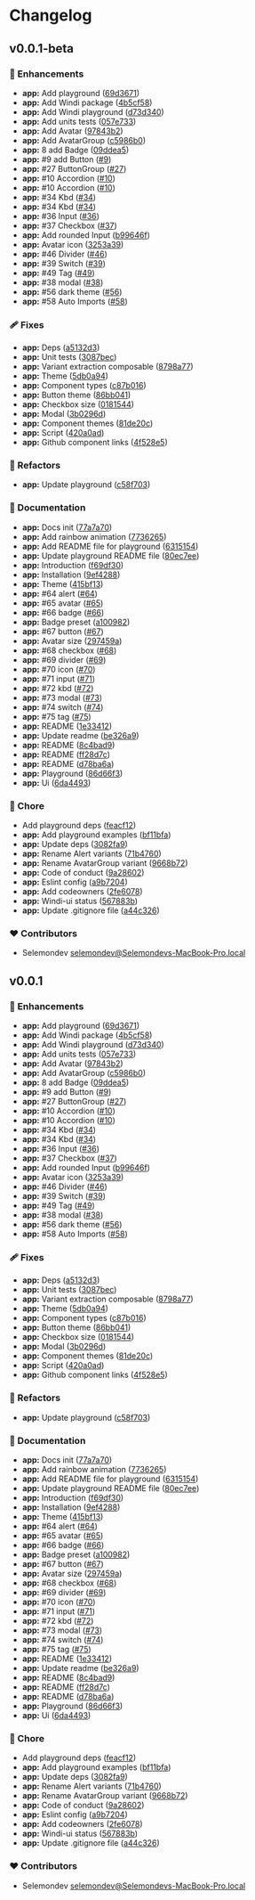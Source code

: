 # Changelog


## v0.0.1-beta


### 🚀 Enhancements

- **app:** Add playground ([69d3671](https://github.com/selemondev/windi-ui/commit/69d3671))
- **app:** Add Windi package ([4b5cf58](https://github.com/selemondev/windi-ui/commit/4b5cf58))
- **app:** Add Windi playground ([d73d340](https://github.com/selemondev/windi-ui/commit/d73d340))
- **app:** Add units tests ([057e733](https://github.com/selemondev/windi-ui/commit/057e733))
- **app:** Add Avatar ([97843b2](https://github.com/selemondev/windi-ui/commit/97843b2))
- **app:** Add AvatarGroup ([c5986b0](https://github.com/selemondev/windi-ui/commit/c5986b0))
- **app:** 8 add Badge ([09ddea5](https://github.com/selemondev/windi-ui/commit/09ddea5))
- **app:** #9 add Button ([#9](https://github.com/selemondev/windi-ui/issues/9))
- **app:** #27 ButtonGroup ([#27](https://github.com/selemondev/windi-ui/issues/27))
- **app:** #10 Accordion ([#10](https://github.com/selemondev/windi-ui/issues/10))
- **app:** #10 Accordion ([#10](https://github.com/selemondev/windi-ui/issues/10))
- **app:** #34 Kbd ([#34](https://github.com/selemondev/windi-ui/issues/34))
- **app:** #34 Kbd ([#34](https://github.com/selemondev/windi-ui/issues/34))
- **app:** #36 Input ([#36](https://github.com/selemondev/windi-ui/issues/36))
- **app:** #37 Checkbox ([#37](https://github.com/selemondev/windi-ui/issues/37))
- **app:** Add rounded Input ([b99646f](https://github.com/selemondev/windi-ui/commit/b99646f))
- **app:** Avatar icon ([3253a39](https://github.com/selemondev/windi-ui/commit/3253a39))
- **app:** #46 Divider ([#46](https://github.com/selemondev/windi-ui/issues/46))
- **app:** #39 Switch ([#39](https://github.com/selemondev/windi-ui/issues/39))
- **app:** #49 Tag ([#49](https://github.com/selemondev/windi-ui/issues/49))
- **app:** #38 modal ([#38](https://github.com/selemondev/windi-ui/issues/38))
- **app:** #56 dark theme ([#56](https://github.com/selemondev/windi-ui/issues/56))
- **app:** #58 Auto Imports ([#58](https://github.com/selemondev/windi-ui/issues/58))

### 🩹 Fixes

- **app:** Deps ([a5132d3](https://github.com/selemondev/windi-ui/commit/a5132d3))
- **app:** Unit tests ([3087bec](https://github.com/selemondev/windi-ui/commit/3087bec))
- **app:** Variant extraction composable ([8798a77](https://github.com/selemondev/windi-ui/commit/8798a77))
- **app:** Theme ([5db0a94](https://github.com/selemondev/windi-ui/commit/5db0a94))
- **app:** Component types ([c87b016](https://github.com/selemondev/windi-ui/commit/c87b016))
- **app:** Button theme ([86bb041](https://github.com/selemondev/windi-ui/commit/86bb041))
- **app:** Checkbox size ([0181544](https://github.com/selemondev/windi-ui/commit/0181544))
- **app:** Modal ([3b0296d](https://github.com/selemondev/windi-ui/commit/3b0296d))
- **app:** Component themes ([81de20c](https://github.com/selemondev/windi-ui/commit/81de20c))
- **app:** Script ([420a0ad](https://github.com/selemondev/windi-ui/commit/420a0ad))
- **app:** Github component links ([4f528e5](https://github.com/selemondev/windi-ui/commit/4f528e5))

### 💅 Refactors

- **app:** Update playground ([c58f703](https://github.com/selemondev/windi-ui/commit/c58f703))

### 📖 Documentation

- **app:** Docs init ([77a7a70](https://github.com/selemondev/windi-ui/commit/77a7a70))
- **app:** Add rainbow animation ([7736265](https://github.com/selemondev/windi-ui/commit/7736265))
- **app:** Add README file for playground ([6315154](https://github.com/selemondev/windi-ui/commit/6315154))
- **app:** Update playground README file ([80ec7ee](https://github.com/selemondev/windi-ui/commit/80ec7ee))
- **app:** Introduction ([f69df30](https://github.com/selemondev/windi-ui/commit/f69df30))
- **app:** Installation ([9ef4288](https://github.com/selemondev/windi-ui/commit/9ef4288))
- **app:** Theme ([415bf13](https://github.com/selemondev/windi-ui/commit/415bf13))
- **app:** #64 alert ([#64](https://github.com/selemondev/windi-ui/issues/64))
- **app:** #65 avatar ([#65](https://github.com/selemondev/windi-ui/issues/65))
- **app:** #66 badge ([#66](https://github.com/selemondev/windi-ui/issues/66))
- **app:** Badge preset ([a100982](https://github.com/selemondev/windi-ui/commit/a100982))
- **app:** #67 button ([#67](https://github.com/selemondev/windi-ui/issues/67))
- **app:** Avatar size ([297459a](https://github.com/selemondev/windi-ui/commit/297459a))
- **app:** #68 checkbox ([#68](https://github.com/selemondev/windi-ui/issues/68))
- **app:** #69 divider ([#69](https://github.com/selemondev/windi-ui/issues/69))
- **app:** #70 icon ([#70](https://github.com/selemondev/windi-ui/issues/70))
- **app:** #71 input ([#71](https://github.com/selemondev/windi-ui/issues/71))
- **app:** #72 kbd ([#72](https://github.com/selemondev/windi-ui/issues/72))
- **app:** #73 modal ([#73](https://github.com/selemondev/windi-ui/issues/73))
- **app:** #74 switch ([#74](https://github.com/selemondev/windi-ui/issues/74))
- **app:** #75 tag ([#75](https://github.com/selemondev/windi-ui/issues/75))
- **app:** README ([1e33412](https://github.com/selemondev/windi-ui/commit/1e33412))
- **app:** Update readme ([be326a9](https://github.com/selemondev/windi-ui/commit/be326a9))
- **app:** README ([8c4bad9](https://github.com/selemondev/windi-ui/commit/8c4bad9))
- **app:** README ([ff28d7c](https://github.com/selemondev/windi-ui/commit/ff28d7c))
- **app:** README ([d78ba6a](https://github.com/selemondev/windi-ui/commit/d78ba6a))
- **app:** Playground ([86d66f3](https://github.com/selemondev/windi-ui/commit/86d66f3))
- **app:** Ui ([6da4493](https://github.com/selemondev/windi-ui/commit/6da4493))

### 🏡 Chore

- Add playground deps ([feacf12](https://github.com/selemondev/windi-ui/commit/feacf12))
- **app:** Add playground examples ([bf11bfa](https://github.com/selemondev/windi-ui/commit/bf11bfa))
- **app:** Update deps ([3082fa9](https://github.com/selemondev/windi-ui/commit/3082fa9))
- **app:** Rename Alert variants ([71b4760](https://github.com/selemondev/windi-ui/commit/71b4760))
- **app:** Rename AvatarGroup variant ([9668b72](https://github.com/selemondev/windi-ui/commit/9668b72))
- **app:** Code of conduct ([9a28602](https://github.com/selemondev/windi-ui/commit/9a28602))
- **app:** Eslint config ([a9b7204](https://github.com/selemondev/windi-ui/commit/a9b7204))
- **app:** Add codeowners ([2fe6078](https://github.com/selemondev/windi-ui/commit/2fe6078))
- **app:** Windi-ui status ([567883b](https://github.com/selemondev/windi-ui/commit/567883b))
- **app:** Update .gitignore file ([a44c326](https://github.com/selemondev/windi-ui/commit/a44c326))

### ❤️  Contributors

- Selemondev <selemondev@Selemondevs-MacBook-Pro.local>

## v0.0.1


### 🚀 Enhancements

- **app:** Add playground ([69d3671](https://github.com/selemondev/windi-ui/commit/69d3671))
- **app:** Add Windi package ([4b5cf58](https://github.com/selemondev/windi-ui/commit/4b5cf58))
- **app:** Add Windi playground ([d73d340](https://github.com/selemondev/windi-ui/commit/d73d340))
- **app:** Add units tests ([057e733](https://github.com/selemondev/windi-ui/commit/057e733))
- **app:** Add Avatar ([97843b2](https://github.com/selemondev/windi-ui/commit/97843b2))
- **app:** Add AvatarGroup ([c5986b0](https://github.com/selemondev/windi-ui/commit/c5986b0))
- **app:** 8 add Badge ([09ddea5](https://github.com/selemondev/windi-ui/commit/09ddea5))
- **app:** #9 add Button ([#9](https://github.com/selemondev/windi-ui/issues/9))
- **app:** #27 ButtonGroup ([#27](https://github.com/selemondev/windi-ui/issues/27))
- **app:** #10 Accordion ([#10](https://github.com/selemondev/windi-ui/issues/10))
- **app:** #10 Accordion ([#10](https://github.com/selemondev/windi-ui/issues/10))
- **app:** #34 Kbd ([#34](https://github.com/selemondev/windi-ui/issues/34))
- **app:** #34 Kbd ([#34](https://github.com/selemondev/windi-ui/issues/34))
- **app:** #36 Input ([#36](https://github.com/selemondev/windi-ui/issues/36))
- **app:** #37 Checkbox ([#37](https://github.com/selemondev/windi-ui/issues/37))
- **app:** Add rounded Input ([b99646f](https://github.com/selemondev/windi-ui/commit/b99646f))
- **app:** Avatar icon ([3253a39](https://github.com/selemondev/windi-ui/commit/3253a39))
- **app:** #46 Divider ([#46](https://github.com/selemondev/windi-ui/issues/46))
- **app:** #39 Switch ([#39](https://github.com/selemondev/windi-ui/issues/39))
- **app:** #49 Tag ([#49](https://github.com/selemondev/windi-ui/issues/49))
- **app:** #38 modal ([#38](https://github.com/selemondev/windi-ui/issues/38))
- **app:** #56 dark theme ([#56](https://github.com/selemondev/windi-ui/issues/56))
- **app:** #58 Auto Imports ([#58](https://github.com/selemondev/windi-ui/issues/58))

### 🩹 Fixes

- **app:** Deps ([a5132d3](https://github.com/selemondev/windi-ui/commit/a5132d3))
- **app:** Unit tests ([3087bec](https://github.com/selemondev/windi-ui/commit/3087bec))
- **app:** Variant extraction composable ([8798a77](https://github.com/selemondev/windi-ui/commit/8798a77))
- **app:** Theme ([5db0a94](https://github.com/selemondev/windi-ui/commit/5db0a94))
- **app:** Component types ([c87b016](https://github.com/selemondev/windi-ui/commit/c87b016))
- **app:** Button theme ([86bb041](https://github.com/selemondev/windi-ui/commit/86bb041))
- **app:** Checkbox size ([0181544](https://github.com/selemondev/windi-ui/commit/0181544))
- **app:** Modal ([3b0296d](https://github.com/selemondev/windi-ui/commit/3b0296d))
- **app:** Component themes ([81de20c](https://github.com/selemondev/windi-ui/commit/81de20c))
- **app:** Script ([420a0ad](https://github.com/selemondev/windi-ui/commit/420a0ad))
- **app:** Github component links ([4f528e5](https://github.com/selemondev/windi-ui/commit/4f528e5))

### 💅 Refactors

- **app:** Update playground ([c58f703](https://github.com/selemondev/windi-ui/commit/c58f703))

### 📖 Documentation

- **app:** Docs init ([77a7a70](https://github.com/selemondev/windi-ui/commit/77a7a70))
- **app:** Add rainbow animation ([7736265](https://github.com/selemondev/windi-ui/commit/7736265))
- **app:** Add README file for playground ([6315154](https://github.com/selemondev/windi-ui/commit/6315154))
- **app:** Update playground README file ([80ec7ee](https://github.com/selemondev/windi-ui/commit/80ec7ee))
- **app:** Introduction ([f69df30](https://github.com/selemondev/windi-ui/commit/f69df30))
- **app:** Installation ([9ef4288](https://github.com/selemondev/windi-ui/commit/9ef4288))
- **app:** Theme ([415bf13](https://github.com/selemondev/windi-ui/commit/415bf13))
- **app:** #64 alert ([#64](https://github.com/selemondev/windi-ui/issues/64))
- **app:** #65 avatar ([#65](https://github.com/selemondev/windi-ui/issues/65))
- **app:** #66 badge ([#66](https://github.com/selemondev/windi-ui/issues/66))
- **app:** Badge preset ([a100982](https://github.com/selemondev/windi-ui/commit/a100982))
- **app:** #67 button ([#67](https://github.com/selemondev/windi-ui/issues/67))
- **app:** Avatar size ([297459a](https://github.com/selemondev/windi-ui/commit/297459a))
- **app:** #68 checkbox ([#68](https://github.com/selemondev/windi-ui/issues/68))
- **app:** #69 divider ([#69](https://github.com/selemondev/windi-ui/issues/69))
- **app:** #70 icon ([#70](https://github.com/selemondev/windi-ui/issues/70))
- **app:** #71 input ([#71](https://github.com/selemondev/windi-ui/issues/71))
- **app:** #72 kbd ([#72](https://github.com/selemondev/windi-ui/issues/72))
- **app:** #73 modal ([#73](https://github.com/selemondev/windi-ui/issues/73))
- **app:** #74 switch ([#74](https://github.com/selemondev/windi-ui/issues/74))
- **app:** #75 tag ([#75](https://github.com/selemondev/windi-ui/issues/75))
- **app:** README ([1e33412](https://github.com/selemondev/windi-ui/commit/1e33412))
- **app:** Update readme ([be326a9](https://github.com/selemondev/windi-ui/commit/be326a9))
- **app:** README ([8c4bad9](https://github.com/selemondev/windi-ui/commit/8c4bad9))
- **app:** README ([ff28d7c](https://github.com/selemondev/windi-ui/commit/ff28d7c))
- **app:** README ([d78ba6a](https://github.com/selemondev/windi-ui/commit/d78ba6a))
- **app:** Playground ([86d66f3](https://github.com/selemondev/windi-ui/commit/86d66f3))
- **app:** Ui ([6da4493](https://github.com/selemondev/windi-ui/commit/6da4493))

### 🏡 Chore

- Add playground deps ([feacf12](https://github.com/selemondev/windi-ui/commit/feacf12))
- **app:** Add playground examples ([bf11bfa](https://github.com/selemondev/windi-ui/commit/bf11bfa))
- **app:** Update deps ([3082fa9](https://github.com/selemondev/windi-ui/commit/3082fa9))
- **app:** Rename Alert variants ([71b4760](https://github.com/selemondev/windi-ui/commit/71b4760))
- **app:** Rename AvatarGroup variant ([9668b72](https://github.com/selemondev/windi-ui/commit/9668b72))
- **app:** Code of conduct ([9a28602](https://github.com/selemondev/windi-ui/commit/9a28602))
- **app:** Eslint config ([a9b7204](https://github.com/selemondev/windi-ui/commit/a9b7204))
- **app:** Add codeowners ([2fe6078](https://github.com/selemondev/windi-ui/commit/2fe6078))
- **app:** Windi-ui status ([567883b](https://github.com/selemondev/windi-ui/commit/567883b))
- **app:** Update .gitignore file ([a44c326](https://github.com/selemondev/windi-ui/commit/a44c326))

### ❤️  Contributors

- Selemondev <selemondev@Selemondevs-MacBook-Pro.local>

